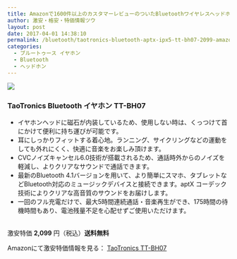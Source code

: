```yaml
---
title: Amazonで1600件以上のカスタマーレビューのついたBluetoothワイヤレスヘッドホンが特価2,099円！送料無料！
author: 激安・格安・特価情報ツウ
layout: post
date: 2017-04-01 14:38:10
permalink: /bluetooth/taotronics-bluetooth-aptx-ipx5-tt-bh07-2099-amazon.html
categories:
  - ブルートゥース イヤホン
  - Bluetooth
  - ヘッドホン
---
```


<div class="img-bg2 img_L">
<a target="_blank"  href="https://www.amazon.co.jp/gp/product/B0186ZYZ5G/ref=as_li_tl?ie=UTF8&camp=247&creative=1211&creativeASIN=B0186ZYZ5G&linkCode=as2&tag=tokkajohotsu-22&linkId=36a5a9fe0b529239a8c7ef10d359c093"><img border="0" src="//ws-fe.amazon-adsystem.com/widgets/q?_encoding=UTF8&MarketPlace=JP&ASIN=B0186ZYZ5G&ServiceVersion=20070822&ID=AsinImage&WS=1&Format=_SL250_&tag=tokkajohotsu-22" ></a><img src="//ir-jp.amazon-adsystem.com/e/ir?t=tokkajohotsu-22&l=am2&o=9&a=B0186ZYZ5G" width="1" height="1" border="0" alt="" style="border:none !important; margin:0px !important;" />
</div>

### TaoTronics Bluetooth イヤホン TT-BH07
<!--more-->

* イヤホンヘッドに磁石が内装しているため、使用しない時は、くっつけて首にかけて便利に持ち運びが可能です。
* 耳にしっかりフィットする着心地。ランニング、サイクリングなどの運動をしても外れにくく、快適に音楽をお楽しみ頂けます。
* CVCノイズキャンセル6.0技術が搭載されるため、通話時外からのノイズを軽減し、よりクリアなサウンドで通話できます。
* 最新のBluetooth 4.1バージョンを用いて、より簡単にスマホ、タブレットなどBluetooth対応のミュージックデバイスと接続できます。aptX コーデック技術によりクリアな高音質のサウンドをお届けします。
* 一回のフル充電だけで、最大5時間連続通話・音楽再生ができ、175時間の待機時間もあり、電池残量不足を心配せずご使用いただけます。

<br clear="all" />激安特価 <span class="tokka-price"><strong>2,099</strong></span> 円（税込）**送料無料**

Amazonにて激安特価情報を見る： <span class="fs150p"><a href="https://www.amazon.co.jp/gp/product/B0186ZYZ5G/ref=as_li_tl?ie=UTF8&camp=247&creative=1211&creativeASIN=B0186ZYZ5G&linkCode=as2&tag=tokkajohotsu-22&linkId=36a5a9fe0b529239a8c7ef10d359c093" target="_blank">TaoTronics TT-BH07</a></span>
